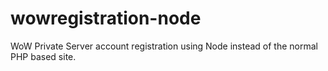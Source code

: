 # wowregistration-node
WoW Private Server account registration using Node instead of the normal PHP based site.
